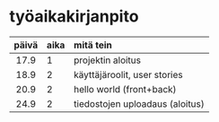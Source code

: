# työaikakirjanpito

| päivä | aika | mitä tein  |
| :----:|:-----| :-----|
| 17.9 | 1    | projektin aloitus |
| 18.9 | 2    | käyttäjäroolit, user stories |
| 20.9 | 2    | hello world (front+back) |
| 24.9 | 2    | tiedostojen uploadaus (aloitus) |
